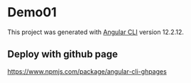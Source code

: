 # Demo01

This project was generated with [Angular CLI](https://github.com/angular/angular-cli) version 12.2.12.

## Deploy with github page
https://www.npmjs.com/package/angular-cli-ghpages





